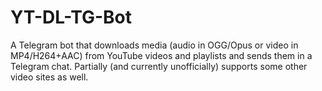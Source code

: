 # YT-DL-TG-Bot
A Telegram bot that downloads media (audio in OGG/Opus or video in MP4/H264+AAC) from YouTube videos and playlists and sends them in a Telegram chat. Partially (and currently unofficially) supports some other video sites as well.
